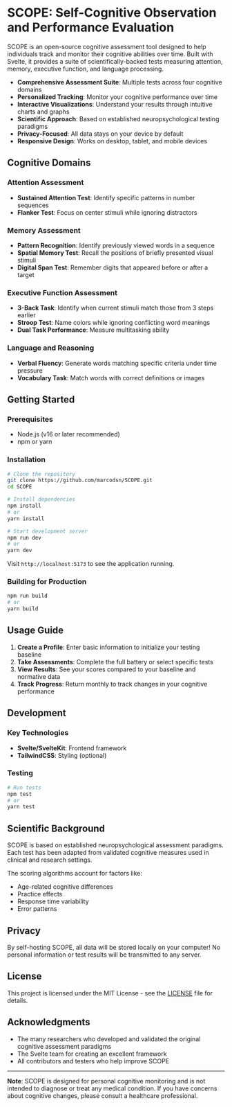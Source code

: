# SCOPE: Self-Cognitive Observation and Performance Evaluation

<!-- ![SCOPE Logo](https://via.placeholdview -->

SCOPE is an open-source cognitive assessment tool designed to help individuals track and monitor their cognitive abilities over time. Built with Svelte, it provides a suite of scientifically-backed tests measuring attention, memory, executive function, and language processing.

<!-- [![License](https://img.shields.io/badge/License-MIT-blue.svimg.shields.io/badge/Builtures -->

- **Comprehensive Assessment Suite**: Multiple tests across four cognitive domains
- **Personalized Tracking**: Monitor your cognitive performance over time
- **Interactive Visualizations**: Understand your results through intuitive charts and graphs
- **Scientific Approach**: Based on established neuropsychological testing paradigms
- **Privacy-Focused**: All data stays on your device by default
- **Responsive Design**: Works on desktop, tablet, and mobile devices

## Cognitive Domains

### Attention Assessment
- **Sustained Attention Test**: Identify specific patterns in number sequences
- **Flanker Test**: Focus on center stimuli while ignoring distractors

### Memory Assessment
- **Pattern Recognition**: Identify previously viewed words in a sequence
- **Spatial Memory Test**: Recall the positions of briefly presented visual stimuli
- **Digital Span Test**: Remember digits that appeared before or after a target

### Executive Function Assessment
- **3-Back Task**: Identify when current stimuli match those from 3 steps earlier
- **Stroop Test**: Name colors while ignoring conflicting word meanings
- **Dual Task Performance**: Measure multitasking ability

### Language and Reasoning
- **Verbal Fluency**: Generate words matching specific criteria under time pressure
- **Vocabulary Task**: Match words with correct definitions or images

## Getting Started

### Prerequisites

- Node.js (v16 or later recommended)
- npm or yarn

### Installation

```bash
# Clone the repository
git clone https://github.com/marcodsn/SCOPE.git
cd SCOPE

# Install dependencies
npm install
# or
yarn install

# Start development server
npm run dev
# or
yarn dev
```

Visit `http://localhost:5173` to see the application running.

### Building for Production

```bash
npm run build
# or
yarn build
```

## Usage Guide

1. **Create a Profile**: Enter basic information to initialize your testing baseline
2. **Take Assessments**: Complete the full battery or select specific tests
3. **View Results**: See your scores compared to your baseline and normative data
4. **Track Progress**: Return monthly to track changes in your cognitive performance

## Development

### Key Technologies

- **Svelte/SvelteKit**: Frontend framework
- **TailwindCSS**: Styling (optional)

### Testing

```bash
# Run tests
npm test
# or
yarn test
```

## Scientific Background

SCOPE is based on established neuropsychological assessment paradigms. Each test has been adapted from validated cognitive measures used in clinical and research settings.

The scoring algorithms account for factors like:
- Age-related cognitive differences
- Practice effects
- Response time variability
- Error patterns

## Privacy

By self-hosting SCOPE, all data will be stored locally on your computer! No personal information or test results will be transmitted to any server.

## License

This project is licensed under the MIT License - see the [LICENSE](LICENSE) file for details.

## Acknowledgments

- The many researchers who developed and validated the original cognitive assessment paradigms
- The Svelte team for creating an excellent framework
- All contributors and testers who help improve SCOPE

---

**Note**: SCOPE is designed for personal cognitive monitoring and is not intended to diagnose or treat any medical condition. If you have concerns about cognitive changes, please consult a healthcare professional.
